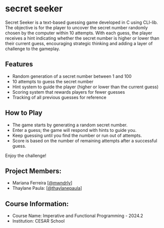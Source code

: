 # secret seeker
Secret Seeker is a text-based guessing game developed in C using CLI-lib. The objective is for the player to uncover the secret number randomly chosen by the computer within 10 attempts. With each guess, the player receives a hint indicating whether the secret number is higher or lower than their current guess, encouraging strategic thinking and adding a layer of challenge to the gameplay.

## Features
- Random generation of a secret number between 1 and 100
- 10 attempts to guess the secret number
- Hint system to guide the player (higher or lower than the current guess)
- Scoring system that rewards players for fewer guesses
- Tracking of all previous guesses for reference

## How to Play
- The game starts by generating a random secret number.
- Enter a guess; the game will respond with hints to guide you.
- Keep guessing until you find the number or run out of attempts.
- Score is based on the number of remaining attempts after a successful guess.

Enjoy the challenge!

## Project Members:
- Mariana Ferreira [[@mwndrly](https://github.com/mwndrly)]
- Thaylane Paula: [[@thaylanepaula](https://github.com/Thaylanepaula)]

## Course Information:
- Course Name: Imperative and Functional Programming - 2024.2
- Institution: CESAR School
